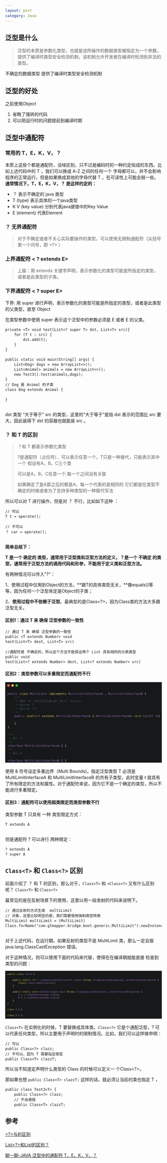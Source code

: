 ```yaml
---
layout: post
category: Java
---
```

## 泛型是什么

> 泛型的本质是参数化类型，也就是说所操作的数据类型被指定为一个参数。提供了编译时类型安全检测机制，该机制允许开发者在编译时检测到非法的类型。

不确定的数据类型  提供了编译时类型安全检测机制

## 泛型的好处

之前使用Object

1. 省略了强转的代码
2. 可以把运行时的问题提前到编译时期

## 泛型中通配符

### 常用的 T，E，K，V，？

本质上这些个都是通配符，没啥区别，只不过是编码时的一种约定俗成的东西。比如上述代码中的 T ，我们可以换成 A-Z 之间的任何一个 字母都可以，并不会影响程序的正常运行，但是如果换成其他的字母代替 T ，在可读性上可能会弱一些。**通常情况下，T，E，K，V，？ 是这样约定的：**

- ？ 表示不确定的 java 类型
- T (type) 表示具体的一个java类型
- K V (key value) 分别代表java键值中的Key Value
- E (element) 代表Element

### ？ **无界通配符**

> 对于不确定或者不关心实际要操作的类型，可以使用无限制通配符（尖括号里一个问号，即 <?> ）

### 上界通配符 < ? extends E>

> 上届：用 extends 关键字声明，表示参数化的类型可能是所指定的类型，或者是此类型的子类。

### 下界通配符 < ? super E>

下界: 用 super 进行声明，表示参数化的类型可能是所指定的类型，或者是此类型的父类型，直至 Object

在类型参数中使用 super 表示这个泛型中的参数必须是 E 或者 E 的父类。

```
private <T> void test(List<? super T> dst, List<T> src){
    for (T t : src) {
        dst.add(t);
    }
}

public static void main(String[] args) {
    List<Dog> dogs = new ArrayList<>();
    List<Animal> animals = new ArrayList<>();
    new Test3().test(animals,dogs);
}
// Dog 是 Animal 的子类
class Dog extends Animal {

}
 
```

dst 类型 “大于等于” src 的类型，这里的“大于等于”是指 dst 表示的范围比 src 要大，因此装得下 dst 的容器也就能装 src 。

### ？ 和 T 的区别

> ？和 T 都表示参数化类型
>
> ?是通配符（占位符），可以表示任意一个，T只是一种替代，只能表示其中一个
> 假设有A，B，C三个类
> <?>可以是A，B，C任意一个,每一个<?>之间没有关联
> <T>如果确定了是A那之后的都是A，每一个<T>代表的是相同的
> 它们都是在类型不确定的时候或者为了支持多种类型的一种替代写法

所以可以对 T 进行操作，但是对 ？ 不行，比如如下这种 ：

```
// 可以
T t = operate();

// 不可以
？ car = operate();
 
```

**简单总结下：**

**T 是一个 确定的 类型，通常用于泛型类和泛型方法的定义，？是一个 不确定 的类型，通常用于泛型方法的调用代码和形参，不能用于定义类和泛型方法。**



有两种情况可以传入"?"：

1、使用过程中仅用到Object的方法，**跟T的具体类型无关，**像equals()等等，因为任何一个泛型肯定是Object的子类；

2、**使用过程中不依赖于泛型**。最典型的是Class<?>，因为Class类的方法大多跟泛型无关。



#### 区别1：通过 T 来 确保 泛型参数的一致性

```
// 通过 T 来 确保 泛型参数的一致性
public <T extends Number> void
test(List<T> dest, List<T> src)

//通配符是 不确定的，所以这个方法不能保证两个 List 具有相同的元素类型
public void
test(List<? extends Number> dest, List<? extends Number> src)
```

#### 区别2：类型参数可以多重限定而通配符不行

![image-20200831144734529](..\images\image-20200831144734529.png)

使用 & 符号设定多重边界（Multi Bounds)，指定泛型类型 T 必须是 MultiLimitInterfaceA 和 MultiLimitInterfaceB 的共有子类型，此时变量 t 就具有了所有限定的方法和属性。对于通配符来说，因为它不是一个确定的类型，所以不能进行多重限定。

#### 区别3：通配符可以使用超类限定而类型参数不行

类型参数 T 只具有 一种 类型限定方式：

```
T extends A
 
```

但是通配符 ? 可以进行 两种限定：

```
? extends A
? super A
```

## `Class<T>` 和 `Class<?>` 区别

前面介绍了 ？ 和 T 的区别，那么对于，`Class<T>` 和 `<Class<?>` 又有什么区别呢？
`Class<T>` 和 `Class<?>`

最常见的是在反射场景下的使用，这里以用一段发射的代码来说明下。

```
// 通过反射的方式生成  multiLimit 
// 对象，这里比较明显的是，我们需要使用强制类型转换
MultiLimit multiLimit = (MultiLimit)
Class.forName("com.glmapper.bridge.boot.generic.MultiLimit").newInstance();
 
```

对于上述代码，在运行期，如果反射的类型不是 MultiLimit 类，那么一定会报 java.lang.ClassCastException 错误。

对于这种情况，则可以使用下面的代码来代替，使得在在编译期就能直接 检查到类型的问题：

![image-20200831150212756](..\images\image-20200831150212756.png)

`Class<T>` 在实例化的时候，T 要替换成具体类。`Class<?>` 它是个通配泛型，? 可以代表任何类型，所以主要用于声明时的限制情况。比如，我们可以这样做申明：

```
// 可以
public Class<?> clazz;
// 不可以，因为 T 需要指定类型
public Class<T> clazzT;
```

所以当不知道定声明什么类型的 Class 的时候可以定义一 个Class<?>。

那如果也想 `public Class<T> clazzT;` 这样的话，就必须让当前的类也指定 T ，

```
public class Test3<T> {
    public Class<?> clazz;
    // 不会报错
    public Class<T> clazzT;

```

## 参考

[<?>与<T>的区别](https://www.cnblogs.com/youmingDDD/p/9503218.html)

[List<?>和List<T>的区别？](https://www.zhihu.com/question/31429113)

[聊一聊-JAVA 泛型中的通配符 T，E，K，V，？](https://juejin.im/post/6844903917835419661#heading-7)
